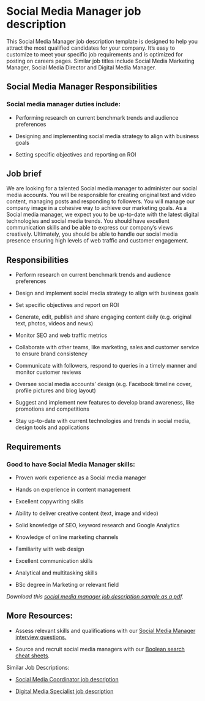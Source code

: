 # Social Media Manager job description
This Social Media Manager job description template is designed to help you attract the most qualified candidates for your company. It’s easy to customize to meet your specific job requirements and is optimized for posting on careers pages. Similar job titles include Social Media Marketing Manager, Social Media Director and Digital Media Manager.


## Social Media Manager Responsibilities
### Social media manager duties include:
* Performing research on current benchmark trends and audience preferences

* Designing and implementing social media strategy to align with business goals

* Setting specific objectives and reporting on ROI


## Job brief

We are looking for a talented Social media manager to administer our social media accounts. You will be responsible for creating original text and video content, managing posts and responding to followers. You will manage our company image in a cohesive way to achieve our marketing goals.
As a Social media manager, we expect you to be up-to-date with the latest digital technologies and social media trends. You should have excellent communication skills and be able to express our company’s views creatively.
Ultimately, you should be able to handle our social media presence ensuring high levels of web traffic and customer engagement.


## Responsibilities

* Perform research on current benchmark trends and audience preferences

* Design and implement social media strategy to align with business goals

* Set specific objectives and report on ROI

* Generate, edit, publish and share engaging content daily (e.g. original text, photos, videos and news)

* Monitor SEO and web traffic metrics

* Collaborate with other teams, like marketing, sales and customer service to ensure brand consistency

* Communicate with followers, respond to queries in a timely manner and monitor customer reviews

* Oversee social media accounts’ design (e.g. Facebook timeline cover, profile pictures and blog layout)

* Suggest and implement new features to develop brand awareness, like promotions and competitions

* Stay up-to-date with current technologies and trends in social media, design tools and applications


## Requirements

### Good to have Social Media Manager skills:
* Proven work experience as a Social media manager

* Hands on experience in content management

* Excellent copywriting skills

* Ability to deliver creative content (text, image and video)

* Solid knowledge of SEO, keyword research and Google Analytics

* Knowledge of online marketing channels

* Familiarity with web design

* Excellent communication skills

* Analytical and multitasking skills

* BSc degree in Marketing or relevant field

<em>Download this <a href="https://ojjme2x5sm337cgpo2mhuny3-wpengine.netdna-ssl.com/wp-content/uploads/2016/07/social-media-manager-job-description-sample.pdf">social media manager job description sample as a pdf</a>.</em>

## More Resources:
* Assess relevant skills and qualifications with our <a href="https://resources.workable.com/social-media-manager-interview-questions">Social Media Manager interview questions.</a>

* Source and recruit social media managers with our <a href="https://resources.workable.com/find-social-media-manager-boolean-search-strings">Boolean search cheat sheets</a>.

Similar Job Descriptions:
* <a href="https://resources.workable.com/social-media-coordinator-job-description">Social Media Coordinator job description</a>

* <a href="https://resources.workable.com/digital-media-specialist-job-description">Digital Media Specialist job description</a>
        

